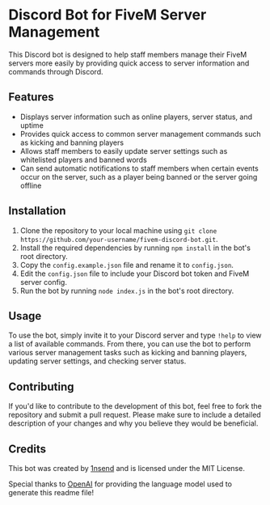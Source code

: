 # Discord Bot for FiveM Server Management

This Discord bot is designed to help staff members manage their FiveM servers more easily by providing quick access to server information and commands through Discord.

## Features

-   Displays server information such as online players, server status, and uptime
-   Provides quick access to common server management commands such as kicking and banning players
-   Allows staff members to easily update server settings such as whitelisted players and banned words
-   Can send automatic notifications to staff members when certain events occur on the server, such as a player being banned or the server going offline

## Installation

1.  Clone the repository to your local machine using `git clone https://github.com/your-username/fivem-discord-bot.git`.
2.  Install the required dependencies by running `npm install` in the bot's root directory.
3.  Copy the `config.example.json` file and rename it to `config.json`.
4.  Edit the `config.json` file to include your Discord bot token and FiveM server config.
5.  Run the bot by running `node index.js` in the bot's root directory.

## Usage

To use the bot, simply invite it to your Discord server and type `!help` to view a list of available commands. From there, you can use the bot to perform various server management tasks such as kicking and banning players, updating server settings, and checking server status.

## Contributing

If you'd like to contribute to the development of this bot, feel free to fork the repository and submit a pull request. Please make sure to include a detailed description of your changes and why you believe they would be beneficial.

## Credits

This bot was created by [1nsend](https://github.com/1nsend) and is licensed under the MIT License.

Special thanks to [OpenAI](https://openai.com/) for providing the language model used to generate this readme file!